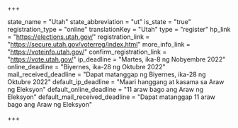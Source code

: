 +++

state_name = "Utah"
state_abbreviation = "ut"
is_state = "true"
registration_type = "online"
translationKey = "Utah"
type = "register"
hp_link = "https://elections.utah.gov/"
registration_link = "https://secure.utah.gov/voterreg/index.html"
more_info_link = "https://voteinfo.utah.gov/"
confirm_registration_link = "https://vote.utah.gov/"
ip_deadline = "Martes, ika-8 ng Nobyembre 2022"
online_deadline = "Biyernes, ika-28 ng Oktubre 2022"
mail_received_deadline = "Dapat matanggap ng Biyernes, ika-28 ng Oktubre 2022"
default_ip_deadline = "Maari hanggang at kasama sa  Araw ng Eleksyon"
default_online_deadline = "11 araw bago ang Araw ng Eleksyon"
default_mail_received_deadline = "Dapat matanggap 11 araw bago ang Araw ng Eleksyon"

+++